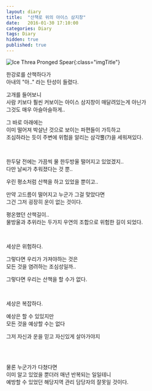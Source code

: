 ```yaml
---
layout: diary
title:  "산책로 위의 아이스 삼지창"
date:   2016-01-30 17:10:00
categories: Diary
tags: Diary
hidden: true
published: true
---
```


![Ice Threa Pronged Spear](https://lh3.googleusercontent.com/AbwCFwCBvXhEsJ95hDa6R8WdTxsZ8Ynh3-FagN3Pv7DUlVxUJBTYZ6ZRSf53eRoZOoJZVtBsII6QWduhRjAJWlUZLOmNMoGXiaiSwwVhEMuByoP_OjLiOOsZJZ7BeQoxWQ_J5dNbiU1ibwnyTUCga3TpKJdbJTaN2tfoNGZTkDY3Fxl-oxKs60ua1Y-lX4wkEnO4_cdP73242Nidwhlu3FqZ3Jsin_VgdVhjQ-0vt8gV3HiebZRuKmbpImrDVEna8aTVxYWfBAdgjcMqtdw8qpaYZR53EjsKGBYGgqSwRgfn1DLKtcb2hT3n83VYGacM7TtfRSxnFQ1EdAw2Xc8ArV4Tg5Ka04-BXBS6gXN1hfoBOcsgJNFf9tEnvx3ayfHaPHIGQxri5Xu1vulweMyCm5ynqxBOifAlQz1g1EGZi57ZDOq1KddZT2-0VTPA6cRtZ2luDoknGpSayntIvtKIlM1t004X0zZoND98J3KI7f70z4Rf6HlPQMhURRjkaIB4kvS01Z48oTF1T5BHIBrx47JZSwJblvolJO_KvP91GhpzipIRMD0JbyLUdcR_hNIdg7dh=w385-h683-no){:class="imgTitle"}  

한강로를 산책하다가  
아내의 "아.." 라는 탄성이 들렸다.  

고개를 들어보니  
사람 키보다 훨씬 커보이는 아이스 삼지창이 매달려있는게 아닌가  
그것도 매우 아슬아슬하게..  

<!--more-->

그 바로 아래에는  
이미 떨어져 박살난 것으로 보이는 파편들이 가득하고  
조심하라는 듯이 주변에 위험을 알리는 삼각뿔(?)을 세워져있다.  

<br>

한두달 전에는 가끔씩 물 한두방울 떨어지고 있었겠지..   
다만 날씨가 추워졌다는 것 뿐..   

우린 평소처럼 산책을 하고 있었을 뿐이고..  

만약 고드름이 떨어지고 누군가 그걸 맞았다면  
그건 그저 굉장히 운이 없는 것이다.  

평온했던 산책길이..   
물방울과 추위라는 두가지 우연의 조합으로 위험한 길이 되었다.  

<br>

세상은 위험하다.  

그렇다면 우리가 가져야하는 것은   
모든 것을 염려하는 조심성일까..  

그렇다면 우리는 산책을 할 수가 없다.  

<br>

세상은 복잡하다.

예상은 할 수 있있지만  
모든 것을 예상할 수는 없다  

그저 자신과 운을 믿고 자신있게 살아가야지  

<br><br/>

물론 누군가가 다쳤다면  
이미 알고 있었을 뿐더러 매년 반복되는 일일테니   
예방할 수 있었던 해당지역 관리 담당자의 잘못일 것이다.  

